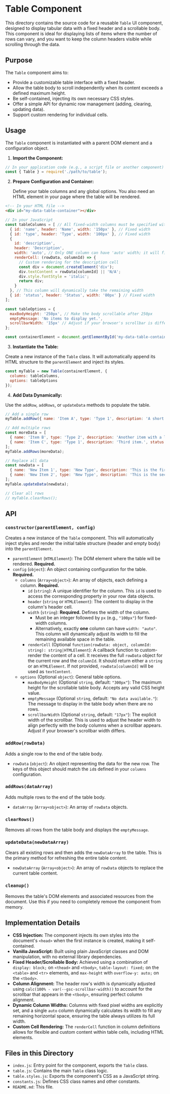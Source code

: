 <!--
Component: Table
Block-UUID: 6d374068-64f9-4201-bf09-013a4f79afaa
Parent-UUID: 45f26e13-2e21-4d8e-a358-05496e16f042
Version: 1.1.0
Description: README documentation for the reusable Table component, featuring a fixed header and scrollable body.
Language: markdown
Created-at: 2025-09-15T15:02:50.781Z
Authors: Gemini 2.5 Flash (v1.0.0), Gemini 2.5 Flash (v1.1.0)
-->

# Table Component

This directory contains the source code for a reusable `Table` UI component, designed to display tabular data with a fixed header and a scrollable body. This component is ideal for displaying lists of items where the number of rows can vary, and you want to keep the column headers visible while scrolling through the data.

## Purpose

The `Table` component aims to:

*   Provide a customizable table interface with a fixed header.
*   Allow the table body to scroll independently when its content exceeds a defined maximum height.
*   Be self-contained, injecting its own necessary CSS styles.
*   Offer a simple API for dynamic row management (adding, clearing, updating data).
*   Support custom rendering for individual cells.

## Usage

The `Table` component is instantiated with a parent DOM element and a configuration object.

1.  **Import the Component:**

```javascript
// In your application code (e.g., a script file or another component)
const { Table } = require('./path/to/table');
```

2.  **Prepare Configuration and Container:**

    Define your table columns and any global options. You also need an HTML element in your page where the table will be rendered.

```html
<!-- In your HTML file -->
<div id="my-data-table-container"></div>
```

```javascript
// In your JavaScript
const tableColumns = [ // All fixed-width columns must be specified with 'px'
  { id: 'name', header: 'Name', width: '150px' }, // Fixed width
  { id: 'type', header: 'Type', width: '100px' }, // Fixed width
  {
    id: 'description',
    header: 'Description',
    width: 'auto', // Only ONE column can have 'auto' width; it will fill remaining space.
    renderCell: (rowData, columnId) => {
      // Custom rendering for the description cell
      const div = document.createElement('div');
      div.textContent = rowData[columnId] || 'N/A';
      div.style.fontStyle = 'italic';
      return div;
    }
  }, // This column will dynamically take the remaining width
  { id: 'status', header: 'Status', width: '80px' } // Fixed width
];

const tableOptions = {
  maxBodyHeight: '250px', // Make the body scrollable after 250px
  emptyMessage: 'No items to display yet.',
  scrollbarWidth: '15px' // Adjust if your browser's scrollbar is different
};

const containerElement = document.getElementById('my-data-table-container');
```

3.  **Instantiate the Table:**

Create a new instance of the `Table` class. It will automatically append its HTML structure to the `parentElement` and inject its styles.

```javascript
const myTable = new Table(containerElement, {
  columns: tableColumns,
  options: tableOptions
});
```

4.  **Add Data Dynamically:**

Use the `addRow`, `addRows`, or `updateData` methods to populate the table.

```javascript
// Add a single row
myTable.addRow({ name: 'Item A', type: 'Type 1', description: 'A short description.', status: 'Active' });

// Add multiple rows
const moreData = [
  { name: 'Item B', type: 'Type 2', description: 'Another item with a longer description that might get truncated.', status: 'Pending' },
  { name: 'Item C', type: 'Type 1', description: 'Third item.', status: 'Completed' }
];
myTable.addRows(moreData);

// Replace all data
const newData = [
  { name: 'New Item 1', type: 'New Type', description: 'This is the first new item.', status: 'New' },
  { name: 'New Item 2', type: 'New Type', description: 'This is the second new item.', status: 'New' }
];
myTable.updateData(newData);

// Clear all rows
// myTable.clearRows();
```

## API

### `constructor(parentElement, config)`

Creates a new instance of the `Table` component. This will automatically inject styles and render the initial table structure (header and empty body) into the `parentElement`.

*   `parentElement` (`HTMLElement`): The DOM element where the table will be rendered. **Required.**
*   `config` (`object`): An object containing configuration for the table. **Required.**
    *   `columns` (`Array<object>`): An array of objects, each defining a column. **Required.**
        *   `id` (`string`): A unique identifier for the column. This `id` is used to access the corresponding property in your row data objects.
        *   `header` (`string` or `HTMLElement`): The content to display in the column's header cell.
        *   `width` (`string`): **Required.** Defines the width of the column.
            *   Must be an integer followed by `px` (e.g., `"100px"`) for fixed-width columns.
            *   Alternatively, exactly **one** column can have `width: "auto"`. This column will dynamically adjust its width to fill the remaining available space in the table.
        *   `renderCell` (Optional `function(rowData: object, columnId: string): string|HTMLElement`): A callback function to custom-render the content of a cell. It receives the full `rowData` object for the current row and the `columnId`. It should return either a `string` or an `HTMLElement`. If not provided, `rowData[columnId]` will be used as `textContent`.
    *   `options` (Optional `object`): General table options.
        *   `maxBodyHeight` (Optional `string`, default: `"300px"`): The maximum height for the scrollable table body. Accepts any valid CSS height value.
        *   `emptyMessage` (Optional `string`, default: `"No data available."`): The message to display in the table body when there are no rows.
        *   `scrollbarWidth` (Optional `string`, default: `"17px"`): The explicit width of the scrollbar. This is used to adjust the header width to align perfectly with the body columns when a scrollbar appears. Adjust if your browser's scrollbar width differs.

### `addRow(rowData)`

Adds a single row to the end of the table body.

*   `rowData` (`object`): An object representing the data for the new row. The keys of this object should match the `id`s defined in your `columns` configuration.

### `addRows(dataArray)`

Adds multiple rows to the end of the table body.

*   `dataArray` (`Array<object>`): An array of `rowData` objects.

### `clearRows()`

Removes all rows from the table body and displays the `emptyMessage`.

### `updateData(newDataArray)`

Clears all existing rows and then adds the `newDataArray` to the table. This is the primary method for refreshing the entire table content.

*   `newDataArray` (`Array<object>`): An array of `rowData` objects to replace the current table content.

### `cleanup()`

Removes the table's DOM elements and associated resources from the document. Use this if you need to completely remove the component from memory.

## Implementation Details

*   **CSS Injection:** The component injects its own styles into the document's `<head>` when the first instance is created, making it self-contained.
*   **Vanilla JavaScript:** Built using plain JavaScript classes and DOM manipulation, with no external library dependencies.
*   **Fixed Header/Scrollable Body:** Achieved using a combination of `display: block;` on `<thead>` and `<tbody>`, `table-layout: fixed;` on the `<table>` and `<tr>` elements, and `max-height` with `overflow-y: auto;` on the `<tbody>`.
*   **Column Alignment:** The header row's width is dynamically adjusted using `calc(100% - var(--gsc-scrollbar-width))` to account for the scrollbar that appears in the `<tbody>`, ensuring perfect column alignment.
*   **Dynamic Column Widths:** Columns with fixed pixel widths are explicitly set, and a single `auto` column dynamically calculates its width to fill any remaining horizontal space, ensuring the table always utilizes its full width.
*   **Custom Cell Rendering:** The `renderCell` function in column definitions allows for flexible and custom content within table cells, including HTML elements.

## Files in this Directory

*   `index.js`: Entry point for the component, exports the `Table` class.
*   `table.js`: Contains the main `Table` class logic.
*   `table.styles.js`: Exports the component's CSS as a JavaScript string.
*   `constants.js`: Defines CSS class names and other constants.
*   `README.md`: This file.
